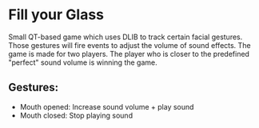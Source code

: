 # Fill your Glass

Small QT-based game which uses DLIB to track certain facial gestures. Those gestures will fire events to adjust the volume of sound effects. The game is made for two players. The player who is closer to the predefined "perfect" sound volume is winning the game.

## Gestures:
* Mouth opened: Increase sound volume + play sound
* Mouth closed: Stop playing sound

